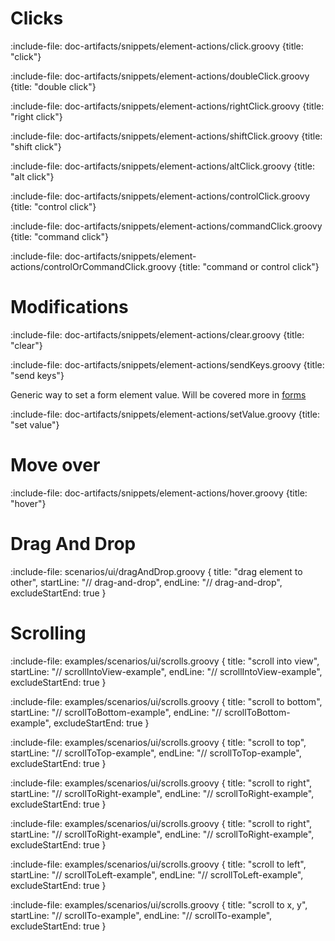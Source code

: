 # Clicks

:include-file: doc-artifacts/snippets/element-actions/click.groovy {title: "click"}

:include-file: doc-artifacts/snippets/element-actions/doubleClick.groovy {title: "double click"}

:include-file: doc-artifacts/snippets/element-actions/rightClick.groovy {title: "right click"}

:include-file: doc-artifacts/snippets/element-actions/shiftClick.groovy {title: "shift click"}

:include-file: doc-artifacts/snippets/element-actions/altClick.groovy {title: "alt click"}

:include-file: doc-artifacts/snippets/element-actions/controlClick.groovy {title: "control click"}

:include-file: doc-artifacts/snippets/element-actions/commandClick.groovy {title: "command click"}

:include-file: doc-artifacts/snippets/element-actions/controlOrCommandClick.groovy {title: "command or control click"}

# Modifications

:include-file: doc-artifacts/snippets/element-actions/clear.groovy {title: "clear"}

:include-file: doc-artifacts/snippets/element-actions/sendKeys.groovy {title: "send keys"}

Generic way to set a form element value. Will be covered more in [forms](browser/forms)

:include-file: doc-artifacts/snippets/element-actions/setValue.groovy {title: "set value"}

# Move over

:include-file: doc-artifacts/snippets/element-actions/hover.groovy {title: "hover"}

# Drag And Drop

:include-file: scenarios/ui/dragAndDrop.groovy {
  title: "drag element to other",
  startLine: "// drag-and-drop",
  endLine: "// drag-and-drop",
  excludeStartEnd: true
}

# Scrolling

:include-file: examples/scenarios/ui/scrolls.groovy {
  title: "scroll into view",
  startLine: "// scrollIntoView-example", endLine: "// scrollIntoView-example", excludeStartEnd: true }

:include-file: examples/scenarios/ui/scrolls.groovy {
  title: "scroll to bottom",
  startLine: "// scrollToBottom-example", endLine: "// scrollToBottom-example", excludeStartEnd: true }  

:include-file: examples/scenarios/ui/scrolls.groovy {
  title: "scroll to top",
  startLine: "// scrollToTop-example", endLine: "// scrollToTop-example", excludeStartEnd: true }  

:include-file: examples/scenarios/ui/scrolls.groovy {
  title: "scroll to right",
  startLine: "// scrollToRight-example", endLine: "// scrollToRight-example", excludeStartEnd: true }  

:include-file: examples/scenarios/ui/scrolls.groovy {
  title: "scroll to right",
  startLine: "// scrollToRight-example", endLine: "// scrollToRight-example", excludeStartEnd: true }  

:include-file: examples/scenarios/ui/scrolls.groovy {
  title: "scroll to left",
  startLine: "// scrollToLeft-example", endLine: "// scrollToLeft-example", excludeStartEnd: true }  

:include-file: examples/scenarios/ui/scrolls.groovy {
  title: "scroll to x, y",
  startLine: "// scrollTo-example", endLine: "// scrollTo-example", excludeStartEnd: true }  